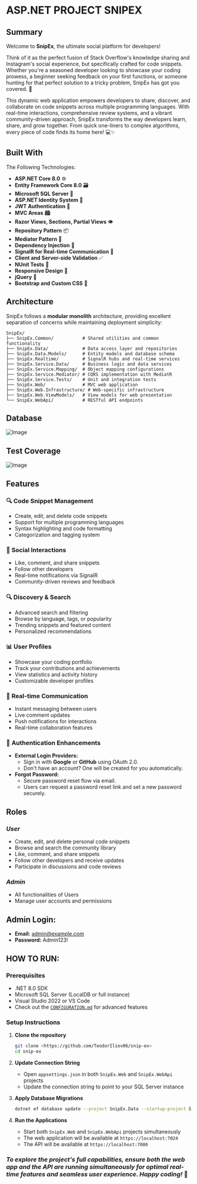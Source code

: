 # ASP.NET PROJECT SNIPEX

## Summary

Welcome to **SnipEx**, the ultimate social platform for developers!

Think of it as the perfect fusion of Stack Overflow's knowledge sharing and Instagram's social experience, but specifically crafted for code snippets. Whether you're a seasoned developer looking to showcase your coding prowess, a beginner seeking feedback on your first functions, or someone hunting for that perfect solution to a tricky problem, SnipEx has got you covered. 🚀

This dynamic web application empowers developers to share, discover, and collaborate on code snippets across multiple programming languages. With real-time interactions, comprehensive review systems, and a vibrant community-driven approach, SnipEx transforms the way developers learn, share, and grow together. From quick one-liners to complex algorithms, every piece of code finds its home here! 💻✨

## Built With

The Following Technologies:

- **ASP.NET Core 8.0** ⚙️
- **Entity Framework Core 8.0** 🗃️
- **Microsoft SQL Server** 💾
- **ASP.NET Identity System** 🔑
- **JWT Authentication** 🎫
- **MVC Areas** 🏙️
- **Razor Views, Sections, Partial Views** 👁️
- **Repository Pattern** 📦
- **Mediator Pattern** 🔄
- **Dependency Injection** 💉
- **SignalR for Real-time Communication** 📡
- **Client and Server-side Validation** ✅
- **NUnit Tests** 🧪
- **Responsive Design** 📱
- **jQuery** 📜
- **Bootstrap and Custom CSS** 🎨

## Architecture

SnipEx follows a **modular monolith** architecture, providing excellent separation of concerns while maintaining deployment simplicity:

```
SnipEx/
├── SnipEx.Common/           # Shared utilities and common functionality
├── SnipEx.Data/             # Data access layer and repositories
├── SnipEx.Data.Models/      # Entity models and database schema
├── SnipEx.Realtime/         # SignalR hubs and real-time services
├── SnipEx.Service.Data/     # Business logic and data services
├── SnipEx.Service.Mapping/  # Object mapping configurations
├── SnipEx.Service.Mediator/ # CQRS implementation with MediatR
├── SnipEx.Service.Tests/    # Unit and integration tests
├── SnipEx.Web/              # MVC web application
├── SnipEx.Web.Infrastructure/ # Web-specific infrastructure
├── SnipEx.Web.ViewModels/   # View models for web presentation
└── SnipEx.WebApi/           # RESTful API endpoints
```

## Database

![Image](https://github.com/user-attachments/assets/0ceccbfd-ff77-4ace-9fa7-9d4eb04d1e2e)

## Test Coverage

![Image](https://github.com/user-attachments/assets/6a7a86cc-2ad5-43cb-953c-5a6c2e044cca)

## Features

### 🔍 **Code Snippet Management**
- Create, edit, and delete code snippets
- Support for multiple programming languages
- Syntax highlighting and code formatting
- Categorization and tagging system

### 👥 **Social Interactions**
- Like, comment, and share snippets
- Follow other developers
- Real-time notifications via SignalR
- Community-driven reviews and feedback

### 🔍 **Discovery & Search**
- Advanced search and filtering
- Browse by language, tags, or popularity
- Trending snippets and featured content
- Personalized recommendations

### 📊 **User Profiles**
- Showcase your coding portfolio
- Track your contributions and achievements
- View statistics and activity history
- Customizable developer profiles

### 💬 **Real-time Communication**
- Instant messaging between users
- Live comment updates
- Push notifications for interactions
- Real-time collaboration features

### 🔐 **Authentication Enhancements**
- **External Login Providers:**
  - Sign in with **Google** or **GitHub** using OAuth 2.0.
  - Don't have an account? One will be created for you automatically.
- **Forgot Password:**
  - Secure password reset flow via email.
  - Users can request a password reset link and set a new password securely.

## Roles

### *User*
- Create, edit, and delete personal code snippets
- Browse and search the community library
- Like, comment, and share snippets
- Follow other developers and receive updates
- Participate in discussions and code reviews

### *Admin*
- All functionalities of Users
- Manage user accounts and permissions

## Admin Login:
- **Email:** admin@example.com
- **Password:** Admin123!

## HOW TO RUN:

### Prerequisites
- .NET 8.0 SDK
- Microsoft SQL Server (LocalDB or full instance)
- Visual Studio 2022 or VS Code
- Check out the [`CONFIGURATION.md`](./docs/CONFIGURATION.md) for advanced features

### Setup Instructions

1. **Clone the repository**
   ```bash
   git clone <https://github.com/TeodorIliev06/snip-ex>
   cd snip-ex
   ```

2. **Update Connection String**
   - Open `appsettings.json` in both `SnipEx.Web` and `SnipEx.WebApi` projects
   - Update the connection string to point to your SQL Server instance

3. **Apply Database Migrations**
   ```bash
   dotnet ef database update --project SnipEx.Data --startup-project SnipEx.Web
   ```

4. **Run the Applications**
   - Start both `SnipEx.Web` and `SnipEx.WebApi` projects simultaneously
   - The web application will be available at `https://localhost:7024`
   - The API will be available at `https://localhost:7000`

### *To explore the project's full capabilities, ensure both the web app and the API are running simultaneously for optimal real-time features and seamless user experience. Happy coding!* 🚀
